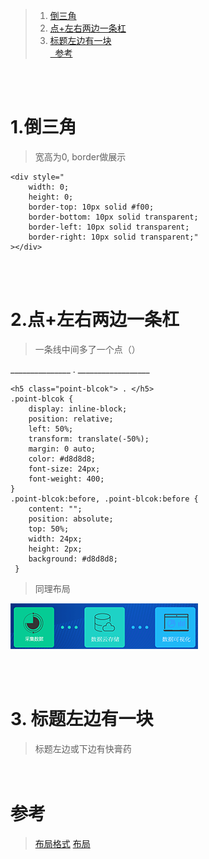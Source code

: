 > 1. <a href="#h1"> 倒三角 </a>
> 2. <a href="#h2"> 点+左右两边一条杠 </a>
> 3. <a href="#h3"> 标题左边有一块 </a>
>     <br/><a href="#ck">  参考 </a>



<br/><br/>

###  <h1 id="h1"> 1.倒三角  </h1>
> 宽高为0, border做展示
```
<div style="
	width: 0;
	height: 0;
	border-top: 10px solid #f00;
	border-bottom: 10px solid transparent;
	border-left: 10px solid transparent;
	border-right: 10px solid transparent;"
></div>
```

<br/><br/>


###  <h1 id="h2"> 2.点+左右两边一条杠 </h1>
> 一条线中间多了一个点（）

_______________ . __________________
```
<h5 class="point-blcok"> . </h5>
.point-blcok {
    display: inline-block;
    position: relative;
    left: 50%;
    transform: translate(-50%);
    margin: 0 auto;
    color: #d8d8d8;
    font-size: 24px;
    font-weight: 400;
}
.point-blcok:before, .point-blcok:before {
    content: "";
    position: absolute;
    top: 50%;
    width: 24px;
    height: 2px;
    background: #d8d8d8;
 }
```
> 同理布局

![图片1](./img/html1.png)

<br/><br/>


###  <h1 id="h3"> 3. 标题左边有一块 </h1>
> 标题左边或下边有快膏药

 　　   

###  <h1 id="ck"> 参考 </h1>

>[布局格式](https://www.cnblogs.com/lgyong/p/10395420.html)
>[布局](https://www.cnblogs.com/lgyong/p/8617581.html)

